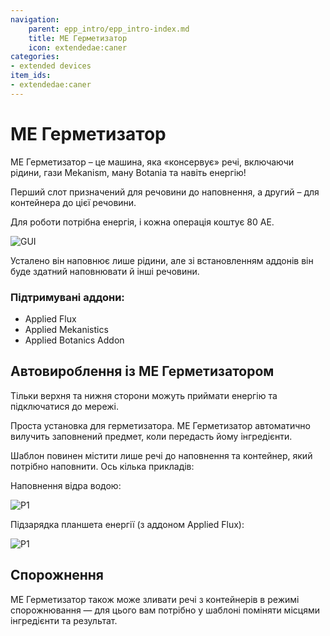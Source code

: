 ```yaml
---
navigation:
    parent: epp_intro/epp_intro-index.md
    title: ME Герметизатор
    icon: extendedae:caner
categories:
- extended devices
item_ids:
- extendedae:caner
---
```


# ME Герметизатор

<BlockImage id="extendedae:caner" scale="8"></BlockImage>

ME Герметизатор – це машина, яка «консервує» речі, включаючи рідини, гази Mekanism, ману Botania та навіть енергію!

Перший слот призначений для речовини до наповнення, а другий – для контейнера до цієї речовини.

Для роботи потрібна енергія, і кожна операція коштує 80 AE.

![GUI](../pic/caner_gui.png)

Усталено він наповнює лише рідини, але зі встановленням аддонів він буде здатний наповнювати й інші речовини.

### Підтримувані аддони:
- Applied Flux
- Applied Mekanistics
- Applied Botanics Addon

## Автовироблення із МЕ Герметизатором

Тільки верхня та нижня сторони можуть приймати енергію та підключатися до мережі.

<GameScene zoom="6" background="transparent">
  <ImportStructure src="../structure/caner_example.snbt"></ImportStructure>
</GameScene>

Проста установка для герметизатора. ME Герметизатор автоматично вилучить заповнений предмет, коли <ItemLink id="ae2:pattern_provider" /> передасть йому інгредієнти.

<GameScene zoom="6" background="transparent">
  <ImportStructure src="../structure/caner_auto.snbt"></ImportStructure>
</GameScene>

Шаблон повинен містити лише речі до наповнення та контейнер, який потрібно наповнити. Ось кілька прикладів:

Наповнення відра водою:

![P1](../pic/fill_water.png)

Підзарядка планшета енергії (з аддоном Applied Flux):

![P1](../pic/fill_energy.png)


## Спорожнення

ME Герметизатор також може зливати речі з контейнерів в режимі спорожнювання — для цього вам потрібно у шаблоні поміняти місцями інгредієнти та результат.